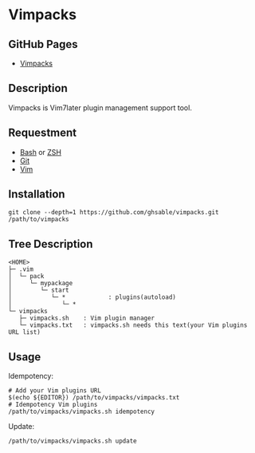 # Vimpacks

## GitHub Pages
* [Vimpacks](https://ghsable.github.io/vimpacks/)

## Description
Vimpacks is Vim7later plugin management support tool.

## Requestment
* [Bash](https://www.gnu.org/software/bash/) or [ZSH](http://www.zsh.org/)
* [Git](https://github.com/git/git)
* [Vim](https://github.com/vim/vim)

## Installation

    git clone --depth=1 https://github.com/ghsable/vimpacks.git /path/to/vimpacks

## Tree Description

    <HOME>
    ├─ .vim
    │  └─ pack
    │     └─ mypackage
    │        └─ start
    │           └─ *            : plugins(autoload)
    │              └─ *
    └─ vimpacks
       ├─ vimpacks.sh    : Vim plugin manager
       └─ vimpacks.txt   : vimpacks.sh needs this text(your Vim plugins URL list)

## Usage
Idempotency:

    # Add your Vim plugins URL
    $(echo ${EDITOR}) /path/to/vimpacks/vimpacks.txt
    # Idempotency Vim plugins
    /path/to/vimpacks/vimpacks.sh idempotency

Update:

    /path/to/vimpacks/vimpacks.sh update

